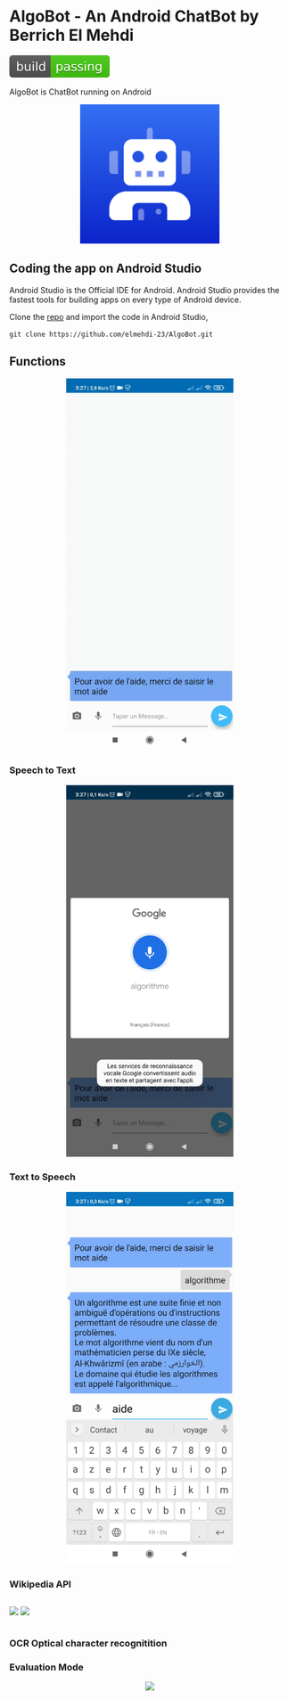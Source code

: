 # AlgoBot - An Android ChatBot by Berrich El Mehdi

[![Build Status](images/passing.svg)](https://github.com/elmehdi-23/AlgoBot)

AlgoBot is ChatBot running on Android
<p align="center"><img src="images/ic.png" width="250" /></p>

<h2>Coding the app on Android Studio</h2>
Android Studio is the Official IDE for Android. Android Studio provides the fastest tools for building apps on every type of Android device.

Clone the [repo](https://github.com/elmehdi-23/AlgoBot) and import the code in Android Studio,

```
git clone https://github.com/elmehdi-23/AlgoBot.git
```
## Functions
<p align="center"><img src="images/Screenrecorder1.jpg" width="300" /></p>

### Speech to Text
<p align="center"><img src="images/Screenrecorder2.jpg" width="300" /></p>

### Text to Speech
<p align="center"><img src="images/Screenrecorder3.jpg" width="300" /></p>

### Wikipedia API
<p align="center" style="display:inline-block;"><img src="images/Screenrecorder4.png" width="300" /></p>

<p align="center" style="display:inline-block;"><img src="images/Screenrecorder5.png" width="300" /></p>

### OCR Optical character recognitition

### Evaluation Mode
<p align="center"><img src="images/Screenrecorder6.png" width="300" /></p>
